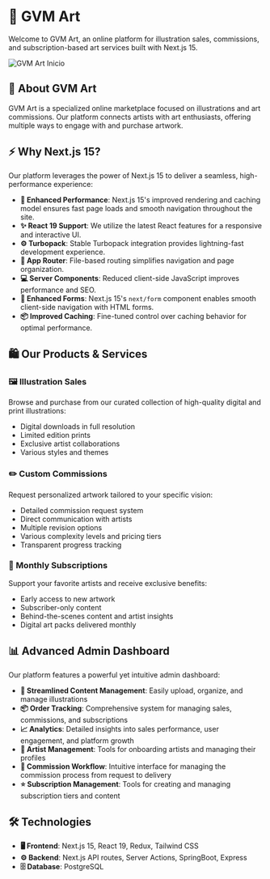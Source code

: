 # 🎨 GVM Art

Welcome to GVM Art, an online platform for illustration sales, commissions, and subscription-based art services built with Next.js 15.

![GVM Art Inicio](https://i.imgur.com/Edaxf49.png)


## 📖 About GVM Art

GVM Art is a specialized online marketplace focused on illustrations and art commissions. Our platform connects artists with art enthusiasts, offering multiple ways to engage with and purchase artwork.

## ⚡ Why Next.js 15?

Our platform leverages the power of Next.js 15 to deliver a seamless, high-performance experience:

- **🚀 Enhanced Performance**: Next.js 15's improved rendering and caching model ensures fast page loads and smooth navigation throughout the site.
- **✨ React 19 Support**: We utilize the latest React features for a responsive and interactive UI.
- **⚙️ Turbopack**: Stable Turbopack integration provides lightning-fast development experience.
- **🧭 App Router**: File-based routing simplifies navigation and page organization.
- **💻 Server Components**: Reduced client-side JavaScript improves performance and SEO.
- **📝 Enhanced Forms**: Next.js 15's `next/form` component enables smooth client-side navigation with HTML forms.
- **📦 Improved Caching**: Fine-tuned control over caching behavior for optimal performance.

## 🛍️ Our Products & Services

### 🖼️ Illustration Sales

Browse and purchase from our curated collection of high-quality digital and print illustrations:

- Digital downloads in full resolution
- Limited edition prints
- Exclusive artist collaborations
- Various styles and themes

### ✏️ Custom Commissions

Request personalized artwork tailored to your specific vision:

- Detailed commission request system
- Direct communication with artists
- Multiple revision options
- Various complexity levels and pricing tiers
- Transparent progress tracking

### 🔄 Monthly Subscriptions

Support your favorite artists and receive exclusive benefits:

- Early access to new artwork
- Subscriber-only content
- Behind-the-scenes content and artist insights
- Digital art packs delivered monthly

## 📊 Advanced Admin Dashboard

Our platform features a powerful yet intuitive admin dashboard:

- **📁 Streamlined Content Management**: Easily upload, organize, and manage illustrations
- **📦 Order Tracking**: Comprehensive system for managing sales, commissions, and subscriptions
- **📈 Analytics**: Detailed insights into sales performance, user engagement, and platform growth
- **👥 Artist Management**: Tools for onboarding artists and managing their profiles
- **🔄 Commission Workflow**: Intuitive interface for managing the commission process from request to delivery
- **⭐ Subscription Management**: Tools for creating and managing subscription tiers and content

## 🛠️ Technologies

- **🖥️ Frontend**: Next.js 15, React 19, Redux, Tailwind CSS
- **⚙️ Backend**: Next.js API routes, Server Actions, SpringBoot, Express
- **🗄️ Database**: PostgreSQL
